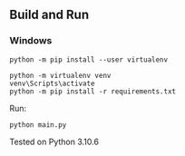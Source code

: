 ## Build and Run
### Windows
```
python -m pip install --user virtualenv
```

```
python -m virtualenv venv
venv\Scripts\activate
python -m pip install -r requirements.txt
```

Run:
```
python main.py
```

Tested on Python 3.10.6
